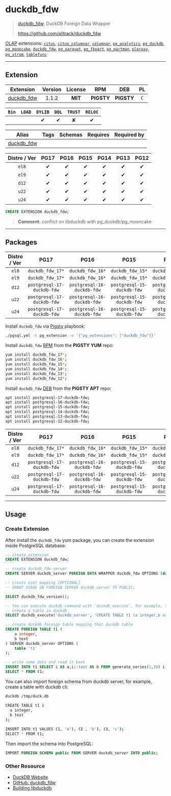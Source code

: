 # duckdb_fdw


> [duckdb_fdw](https://github.com/alitrack/duckdb_fdw): DuckDB Foreign Data Wrapper
>
> https://github.com/alitrack/duckdb_fdw





[OLAP](/olap) extensions: [`citus`](/citus), [`citus_columnar`](/citus_columnar), [`columnar`](/columnar), [`pg_analytics`](/pg_analytics), [`pg_duckdb`](/pg_duckdb), [`pg_mooncake`](/pg_mooncake), [`duckdb_fdw`](/duckdb_fdw), [`pg_parquet`](/pg_parquet), [`pg_fkpart`](/pg_fkpart), [`pg_partman`](/pg_partman), [`plproxy`](/plproxy), [`pg_strom`](/pg_strom), [`tablefunc`](/tablefunc)


-------
## Extension


| Extension | Version | License | RPM | DEB | PL |
|-----------|:-------:|:-------:|:---:|:---:|:--:|
| [duckdb_fdw](https://github.com/alitrack/duckdb_fdw) | 1.1.2 | **<span class="tcblue">MIT</span>** | **<span class="tcwarn">PIGSTY</span>** | **<span class="tcwarn">PIGSTY</span>** | `C` |



| `Bin` | `LOAD` | `DYLIB` | `DDL` | `TRUST` | `RELOC` |
|:-----:|:------:|:-------:|:-----:|:-------:|:-------:|
|  |  | <span class="tcblue">✔</span> | <span class="tcblue">✔</span> | <span class="tcwarn">✘</span> | <span class="tcblue">✔</span> |



| Alias | Tags | Schemas | Requires | Required by |
|-------|------|---------|----------|-------------|
| [duckdb_fdw](/duckdb_fdw) |  |  |  |  |



| Distro / Ver | PG17 | PG16 | PG15 | PG14 | PG13 | PG12 |
|:------------:|:----:|:----:|:----:|:----:|:----:|:----:|
| `el8` | <span class="tcblue">✔</span> | <span class="tcblue">✔</span> | <span class="tcblue">✔</span> | <span class="tcblue">✔</span> | <span class="tcblue">✔</span> | <span class="tcblue">✔</span> |
| `el9` | <span class="tcblue">✔</span> | <span class="tcblue">✔</span> | <span class="tcblue">✔</span> | <span class="tcblue">✔</span> | <span class="tcblue">✔</span> | <span class="tcblue">✔</span> |
| `d12` | <span class="tcblue">✔</span> | <span class="tcblue">✔</span> | <span class="tcblue">✔</span> | <span class="tcblue">✔</span> | <span class="tcblue">✔</span> | <span class="tcblue">✔</span> |
| `u22` | <span class="tcblue">✔</span> | <span class="tcblue">✔</span> | <span class="tcblue">✔</span> | <span class="tcblue">✔</span> | <span class="tcblue">✔</span> | <span class="tcblue">✔</span> |
| `u24` | <span class="tcblue">✔</span> | <span class="tcblue">✔</span> | <span class="tcblue">✔</span> | <span class="tcblue">✔</span> | <span class="tcblue">✔</span> | <span class="tcblue">✔</span> |





```sql
CREATE EXTENSION duckdb_fdw;
```
> **Comment**: conflict on libduckdb with pg_duckdb/pg_mooncake
-----------


## Packages


| Distro / Ver | PG17 | PG16 | PG15 | PG14 | PG13 | PG12 |
|:------------:|:----:|:----:|:----:|:----:|:----:|:----:|
| `el8` | `duckdb_fdw_17*` | `duckdb_fdw_16*` | `duckdb_fdw_15*` | `duckdb_fdw_14*` | `duckdb_fdw_13*` | `duckdb_fdw_12*` |
| `el9` | `duckdb_fdw_17*` | `duckdb_fdw_16*` | `duckdb_fdw_15*` | `duckdb_fdw_14*` | `duckdb_fdw_13*` | `duckdb_fdw_12*` |
| `d12` | `postgresql-17-duckdb-fdw` | `postgresql-16-duckdb-fdw` | `postgresql-15-duckdb-fdw` | `postgresql-14-duckdb-fdw` | `postgresql-13-duckdb-fdw` | `postgresql-12-duckdb-fdw` |
| `u22` | `postgresql-17-duckdb-fdw` | `postgresql-16-duckdb-fdw` | `postgresql-15-duckdb-fdw` | `postgresql-14-duckdb-fdw` | `postgresql-13-duckdb-fdw` | `postgresql-12-duckdb-fdw` |
| `u24` | `postgresql-17-duckdb-fdw` | `postgresql-16-duckdb-fdw` | `postgresql-15-duckdb-fdw` | `postgresql-14-duckdb-fdw` | `postgresql-13-duckdb-fdw` | `postgresql-12-duckdb-fdw` |



Install `duckdb_fdw` via [Pigsty](https://pigsty.io/docs/pgext/usage/install/) playbook:

```bash
./pgsql.yml -t pg_extension -e '{"pg_extensions": ["duckdb_fdw"]}'
```


Install `duckdb_fdw` [RPM](/rpm) from the **<span class="tcwarn">PIGSTY</span>** **YUM** repo:

```bash
yum install duckdb_fdw_17*;
yum install duckdb_fdw_16*;
yum install duckdb_fdw_15*;
yum install duckdb_fdw_14*;
yum install duckdb_fdw_13*;
yum install duckdb_fdw_12*;
```


Install `duckdb_fdw` [DEB](/deb) from the **<span class="tcwarn">PIGSTY</span>** **APT** repo:

```bash
apt install postgresql-17-duckdb-fdw;
apt install postgresql-16-duckdb-fdw;
apt install postgresql-15-duckdb-fdw;
apt install postgresql-14-duckdb-fdw;
apt install postgresql-13-duckdb-fdw;
apt install postgresql-12-duckdb-fdw;
```




| Distro / Ver | PG17 | PG16 | PG15 | PG14 | PG13 | PG12 |
|:------------:|:----:|:----:|:----:|:----:|:----:|:----:|
| `el8` | `duckdb_fdw_17*` | `duckdb_fdw_16*` | `duckdb_fdw_15*` | `duckdb_fdw_14*` | `duckdb_fdw_13*` | `duckdb_fdw_12*` |
| `el9` | `duckdb_fdw_17*` | `duckdb_fdw_16*` | `duckdb_fdw_15*` | `duckdb_fdw_14*` | `duckdb_fdw_13*` | `duckdb_fdw_12*` |
| `d12` | `postgresql-17-duckdb-fdw` | `postgresql-16-duckdb-fdw` | `postgresql-15-duckdb-fdw` | `postgresql-14-duckdb-fdw` | `postgresql-13-duckdb-fdw` | `postgresql-12-duckdb-fdw` |
| `u22` | `postgresql-17-duckdb-fdw` | `postgresql-16-duckdb-fdw` | `postgresql-15-duckdb-fdw` | `postgresql-14-duckdb-fdw` | `postgresql-13-duckdb-fdw` | `postgresql-12-duckdb-fdw` |
| `u24` | `postgresql-17-duckdb-fdw` | `postgresql-16-duckdb-fdw` | `postgresql-15-duckdb-fdw` | `postgresql-14-duckdb-fdw` | `postgresql-13-duckdb-fdw` | `postgresql-12-duckdb-fdw` |





--------

## Usage


### Create Extension

After install the `duckdb_fdw` yum package, you can create the extension inside PostgreSQL database:

```sql
-- create extension
CREATE EXTENSION duckdb_fdw;

-- create duckdb_fdw server
CREATE SERVER duckdb_server FOREIGN DATA WRAPPER duckdb_fdw OPTIONS (database '/tmp/duck.db');

-- create user mapping [OPTIONAL]
-- GRANT USAGE ON FOREIGN SERVER duckdb_server TO PUBLIC;

SELECT duckdb_fdw_version();

-- You can execute duckdb command with `duckdb_execute`, for example, to create a table inside duckdb:
-- create a table in duckdb
SELECT duckdb_execute('duckdb_server', 'CREATE TABLE t1 (a integer,b varchar);');

-- create duckdb foreign table mapping that duckdb table
CREATE FOREIGN TABLE t1 (
    a integer,
    b text
) SERVER duckdb_server OPTIONS (
    table 't1'
);

-- write some data and read it back
INSERT INTO t1 SELECT i AS a,i::text AS b FROM generate_series(1,10) i;
SELECT * FROM t1;
```


You can also import foreign schema from duckdb server, for example, create a table with duckdb cli:

```bash
duckdb /tmp/duck.db

CREATE TABLE t1 (
  a integer,
  b text
);
  
INSERT INTO t1 VALUES (1, 'a'), (2 , 'b'), (3, 'c');
SELECT * FROM t1;
```

Then import the schema into PostgreSQL:

```sql
IMPORT FOREIGN SCHEMA public FROM SERVER duckdb_server INTO public;
```

### Other Resource

- [DuckDB Website](https://duckdb.org/)
- [GitHub: duckdb_fdw](https://github.com/alitrack/duckdb_fdw/)
- [Building libduckdb](https://github.com/digoal/blog/blob/master/202401/20240124_01.md)


